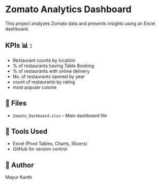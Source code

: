 
# Zomato Analytics Dashboard

This project analyzes Zomato data and presents insights using an Excel dashboard.

## KPIs 📊 :
- Restaurant counts by location
- %  of restaurants having Table Booking
- % of restaurants with online delivery
- No. of restaurants opened by year
- count of restaurants by rating
- most popular cuisine


## 📁 Files
- `Zomato_Dashboard.xlsx` – Main dashboard file

## 🔧 Tools Used
- Excel (Pivot Tables, Charts, Slicers)
- GitHub for version control

## 📌 Author
Mayur Kanth
